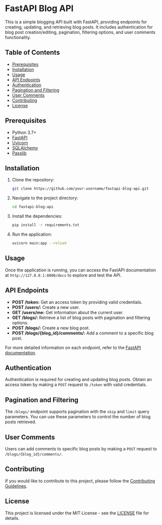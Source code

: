 
# FastAPI Blog API

This is a simple blogging API built with FastAPI, providing endpoints for creating, updating, and retrieving blog posts. It includes authentication for blog post creation/editing, pagination, filtering options, and user comments functionality.

## Table of Contents
- [Prerequisites](#prerequisites)
- [Installation](#installation)
- [Usage](#usage)
- [API Endpoints](#api-endpoints)
- [Authentication](#authentication)
- [Pagination and Filtering](#pagination-and-filtering)
- [User Comments](#user-comments)
- [Contributing](#contributing)
- [License](#license)

## Prerequisites

- Python 3.7+
- [FastAPI](https://fastapi.tiangolo.com/)
- [Uvicorn](https://www.uvicorn.org/)
- [SQLAlchemy](https://www.sqlalchemy.org/)
- [Passlib](https://passlib.readthedocs.io/en/stable/)

## Installation

1. Clone the repository:

   ```bash
   git clone https://github.com/your-username/fastapi-blog-api.git
   ```

2. Navigate to the project directory:

   ```bash
   cd fastapi-blog-api
   ```

3. Install the dependencies:

   ```bash
   pip install -r requirements.txt
   ```

4. Run the application:

   ```bash
   uvicorn main:app --reload
   ```

## Usage

Once the application is running, you can access the FastAPI documentation at `http://127.0.0.1:8000/docs` to explore and test the API.

## API Endpoints

- **POST /token:** Get an access token by providing valid credentials.
- **POST /users/:** Create a new user.
- **GET /users/me:** Get information about the current user.
- **GET /blogs/:** Retrieve a list of blog posts with pagination and filtering options.
- **POST /blogs/:** Create a new blog post.
- **POST /blogs/{blog_id}/comments/:** Add a comment to a specific blog post.

For more detailed information on each endpoint, refer to the [FastAPI documentation](https://fastapi.tiangolo.com/).

## Authentication

Authentication is required for creating and updating blog posts. Obtain an access token by making a `POST` request to `/token` with valid credentials.

## Pagination and Filtering

The `/blogs/` endpoint supports pagination with the `skip` and `limit` query parameters. You can use these parameters to control the number of blog posts retrieved.

## User Comments

Users can add comments to specific blog posts by making a `POST` request to `/blogs/{blog_id}/comments/`.

## Contributing

If you would like to contribute to this project, please follow the [Contributing Guidelines](CONTRIBUTING.md).

## License

This project is licensed under the MIT License - see the [LICENSE](LICENSE) file for details.
